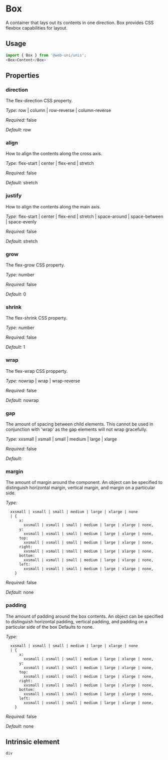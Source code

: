 # Box

A container that lays out its contents in one direction. Box provides CSS flexbox capabilities for layout.

## Usage

```javascript
import { Box } from '@web-uni/unis';
<Box>Content</Box>
```

## Properties

### direction

The flex-direction CSS property.

*Type:* row | column | row-reverse | column-reverse

*Required:* false

*Default:* row

### align

How to align the contents along the cross axis.

*Type:* flex-start | center | flex-end | stretch

*Required:* false

*Default:* stretch

### justify

How to align the contents along the main axis.

*Type:* flex-start | center | flex-end | stretch | space-around | space-between | space-evenly

*Required:* false

*Default:* stretch

### grow

The flex-grow CSS property.

*Type:* number

*Required:* false

*Default:* 0

### shrink

The flex-shrink CSS property.

*Type:* number

*Required:* false

*Default:* 1

### wrap

The flex-wrap CSS propperty.

*Type:* nowrap | wrap | wrap-reverse

*Required:* false

*Default:* nowrap

### gap

The amount of spacing between child elements. This cannot be used in conjunction with 'wrap' as the gap elements will not wrap gracefully.

*Type:* xxsmall | xsmall | small | medium | large | xlarge

*Required:* false

*Default:*

### margin

The amount of margin around the component. An object can be specified to distinguish horizontal margin, vertical margin, and margin on a particular side.

*Type:*
```
  xxsmall | xsmall | small | medium | large | xlarge | none
  | {
      x:
        xxsmall | xsmall | small | medium | large | xlarge | none,
      y:
        xxsmall | xsmall | small | medium | large | xlarge | none,
      top:
        xxsmall | xsmall | small | medium | large | xlarge | none,
      right:
        xxsmall | xsmall | small | medium | large | xlarge | none,
      bottom:
        xxsmall | xsmall | small | medium | large | xlarge | none,
      left:
        xxsmall | xsmall | small | medium | large | xlarge | none,
    }
```
*Required:* false

*Default:* none

### padding

The amount of padding around the box contents. An object can be specified to distinguish horizontal padding, vertical padding, and padding on a particular side of the box Defaults to none.

*Type:*
```
  xxsmall | xsmall | small | medium | large | xlarge | none
  | {
      x:
        xxsmall | xsmall | small | medium | large | xlarge | none,
      y:
        xxsmall | xsmall | small | medium | large | xlarge | none,
      top:
        xxsmall | xsmall | small | medium | large | xlarge | none,
      right:
        xxsmall | xsmall | small | medium | large | xlarge | none,
      bottom:
        xxsmall | xsmall | small | medium | large | xlarge | none,
      left:
        xxsmall | xsmall | small | medium | large | xlarge | none,
    }
```
*Required:* false

*Default:* none

## Intrinsic element

```
div
```
